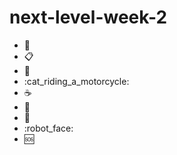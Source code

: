 # next-level-week-2




 - :iphone:
 - :clipboard:
 - :rocket:
 - :cat_riding_a_motorcycle:
 - :coffee:
 - :calling:
 - :apple:
 - :robot_face:
 - :sos:
